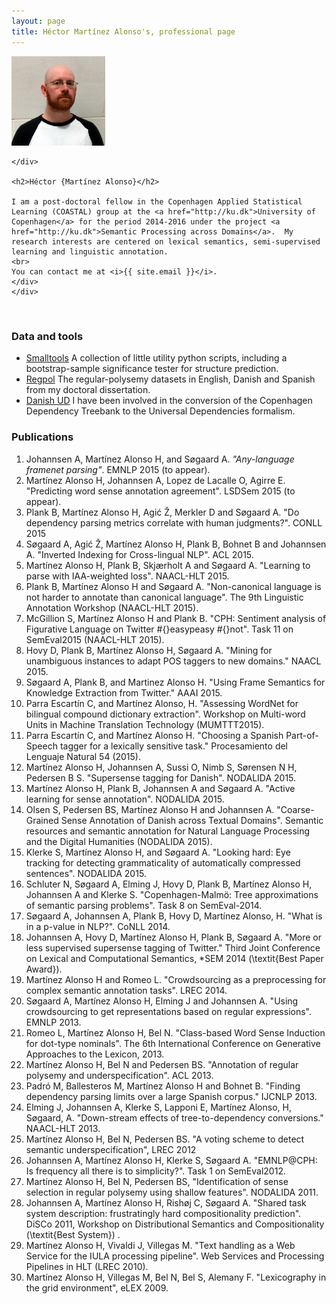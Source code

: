 ```yaml
---
layout: page
title: Héctor Martínez Alonso's, professional page
---
```

<div >
          <!-- Main component for a primary marketing message or call to action -->
  <div >
    <div class="pull-right">
      <img src="self_square.jpg" width="150"/>
    
    </div>

    <h2>Héctor {Martínez Alonso}</h2>

    I am a post-doctoral fellow in the Copenhagen Applied Statistical Learning (COASTAL) group at the <a href="http://ku.dk">University of Copenhagen</a> for the period 2014-2016 under the project <a href="http://ku.dk">Semantic Processing across Domains</a>.  My research interests are centered on lexical semantics, semi-supervised learning and linguistic annotation.
    <br>
    You can contact me at <i>{{ site.email }}</i>.
    </div>
    </div>
<br>



### Data and tools

* [Smalltools](https://github.com/hectormartinez/smalltools) A collection of little utility python scripts, including a bootstrap-sample significance tester for structure prediction.
* [Regpol](https://github.com/hectormartinez/regpol) The regular-polysemy datasets in English, Danish and Spanish from my doctoral dissertation.
* [Danish UD](http://universaldependencies.github.io/docs/) I have been involved in the conversion of the Copenhagen Dependency Treebank to the Universal Dependencies formalism.

### Publications

1. Johannsen A, Martínez Alonso H, and Søgaard A. _"Any-language framenet parsing"_. EMNLP 2015 (to appear).
1. Martínez Alonso H, Johannsen A, Lopez de Lacalle O, Agirre E. "Predicting word sense annotation agreement". LSDSem 2015 (to appear).
1. Plank B, Martínez Alonso H, Agić Ž, Merkler D and Søgaard A. "Do dependency parsing metrics correlate with human judgments?". CONLL 2015
1. Søgaard A, Agić Ž, Martínez Alonso H, Plank B, Bohnet B and Johannsen A. "Inverted Indexing for Cross-lingual NLP". ACL 2015.
1. Martínez Alonso H, Plank B, Skjærholt A and Søgaard A. "Learning to parse with IAA-weighted loss". NAACL-HLT 2015.
1. Plank B, Martínez Alonso H and Søgaard A. "Non-canonical language is not harder to annotate than canonical language". The 9th Linguistic Annotation Workshop (NAACL-HLT 2015).
1. McGillion S, Martínez Alonso H and Plank B. "CPH: Sentiment analysis of Figurative Language on Twitter \#{}easypeasy \#{}not". Task 11 on SemEval2015  (NAACL-HLT 2015).
1. Hovy D, Plank B, Martínez Alonso H, Søgaard A. "Mining for unambiguous instances to adapt POS taggers to new domains." NAACL 2015.
1. Søgaard A, Plank B, and Martinez Alonso H. "Using Frame Semantics for Knowledge Extraction from Twitter." AAAI 2015.
1. Parra Escartín C, and Martínez Alonso, H. "Assessing  WordNet for  bilingual  compound  dictionary  extraction". Workshop on Multi-word Units in Machine Translation Technology (MUMTTT2015).
1. Parra Escartín C, and Martínez Alonso H. "Choosing a Spanish Part-of-Speech tagger for a lexically sensitive task." Procesamiento del Lenguaje Natural 54 (2015).
1. Martínez Alonso H, Johannsen A, Sussi O, Nimb S, Sørensen N H, Pedersen B S. "Supersense tagging for Danish". NODALIDA 2015.
1. Martínez Alonso H, Plank B, Johannsen A and Søgaard A. "Active learning for sense annotation". NODALIDA 2015.
1. Olsen S, Pedersen BS, Martínez Alonso H and  Johannsen A. "Coarse-Grained Sense Annotation of Danish across Textual Domains". Semantic resources and semantic annotation for Natural Language Processing and the Digital Humanities (NODALIDA 2015).
1. Klerke S, Martínez Alonso H, and Søgaard A. "Looking hard: Eye tracking for detecting grammaticality of automatically compressed sentences". NODALIDA 2015.
1. Schluter N, Søgaard A, Elming J, Hovy D, Plank B, Martínez Alonso H,  Johannsen A and Klerke S. "Copenhagen-Malmö: Tree approximations of semantic parsing problems". Task 8 on SemEval-2014.
1. Søgaard A, Johannsen A, Plank B, Hovy D, Martínez Alonso, H. "What is in a p-value in NLP?". CoNLL 2014.
1. Johannsen A, Hovy D, Martínez Alonso H, Plank B, Søgaard A. "More or less supervised supersense tagging of Twitter." Third Joint Conference on Lexical and Computational Semantics, *SEM 2014 (\textit{Best Paper Award}).
1. Martínez Alonso H and Romeo L. "Crowdsourcing as a preprocessing for complex semantic annotation tasks". LREC 2014.
1. Søgaard A, Martínez Alonso H, Elming J and Johannsen A. "Using crowdsourcing to get representations based on regular expressions". EMNLP 2013.
1. Romeo L, Martínez Alonso H, Bel N. "Class-based Word Sense Induction for dot-type nominals". The 6th International Conference on Generative Approaches to the Lexicon, 2013.
1. Martínez Alonso H, Bel N and Pedersen BS. "Annotation of regular polysemy and underspecification". ACL 2013.
1. Padró M, Ballesteros M, Martínez Alonso H and Bohnet B. "Finding dependency parsing limits over a large Spanish corpus." IJCNLP 2013.
1. Elming J, Johannsen A, Klerke S, Lapponi E, Martínez Alonso, H, Søgaard, A. "Down-stream effects of tree-to-dependency conversions."  NAACL-HLT 2013.
1. Martínez Alonso H, Bel N, Pedersen BS. "A voting scheme to detect semantic underspecification", LREC 2012
1. Johannsen A, Martínez Alonso H, Klerke S, Søgaard A. "EMNLP@CPH: Is frequency all there is to simplicity?". Task 1 on SemEval2012.
1. Martínez Alonso H, Bel N, Pedersen BS, "Identification of sense selection in regular polysemy using shallow features". NODALIDA 2011.
1. Johannsen A, Martínez Alonso H, Rishøj C, Søgaard A. "Shared task system description: frustratingly hard compositionality prediction". DiSCo 2011, Workshop on Distributional Semantics and Compositionality (\textit{Best System}) .
1. Martínez Alonso H, Vivaldi J, Villegas M. "Text handling as a Web Service for the IULA processing pipeline". Web Services and Processing Pipelines in HLT (LREC 2010).
1. Martínez Alonso H, Villegas M, Bel N, Bel S, Alemany F. "Lexicography in the grid environment", eLEX 2009. 

